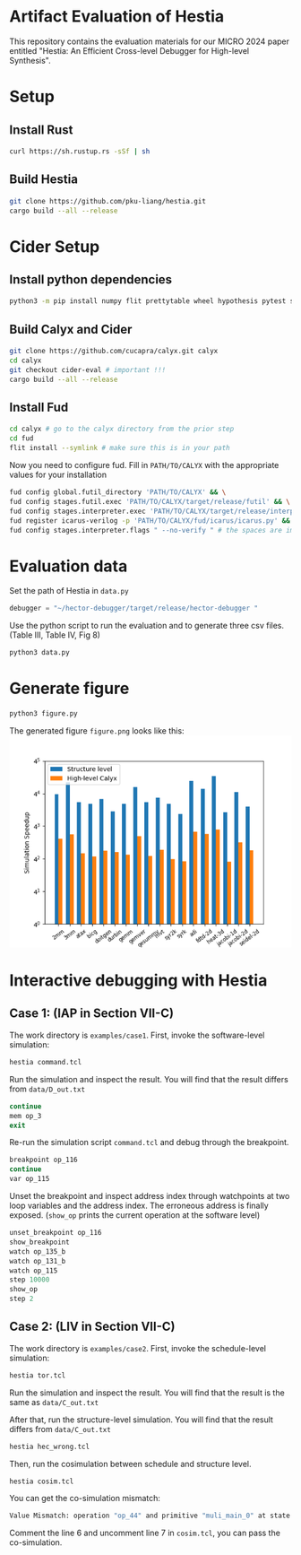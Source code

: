 # Artifact Evaluation of Hestia

This repository contains the evaluation materials for our MICRO 2024 paper entitled "Hestia: An Efficient Cross-level Debugger for High-level Synthesis".

# Setup

## Install Rust

```bash
curl https://sh.rustup.rs -sSf | sh
```

## Build Hestia

```bash
git clone https://github.com/pku-liang/hestia.git
cargo build --all --release
```

# Cider Setup

## Install python dependencies

```bash
python3 -m pip install numpy flit prettytable wheel hypothesis pytest simplejson matplotlib scipy seaborn
```

## Build Calyx and Cider

```bash
git clone https://github.com/cucapra/calyx.git calyx
cd calyx
git checkout cider-eval # important !!!
cargo build --all --release
```

## Install Fud

```bash
cd calyx # go to the calyx directory from the prior step
cd fud
flit install --symlink # make sure this is in your path
```

Now you need to configure fud. Fill in `PATH/TO/CALYX`  with
the appropriate values for your installation

```bash
fud config global.futil_directory 'PATH/TO/CALYX' && \
fud config stages.futil.exec 'PATH/TO/CALYX/target/release/futil' && \
fud config stages.interpreter.exec 'PATH/TO/CALYX/target/release/interp' && \
fud register icarus-verilog -p 'PATH/TO/CALYX/fud/icarus/icarus.py' && \
fud config stages.interpreter.flags " --no-verify " # the spaces are important
```

# Evaluation data

Set the path of Hestia in `data.py`

```python
debugger = "~/hector-debugger/target/release/hector-debugger "
```

Use the python script to run the evaluation and to generate three csv files. (Table III, Table IV, Fig 8)

```bash
python3 data.py
```

# Generate figure

```bash
python3 figure.py
```

The generated figure `figure.png` looks like this:
![](./figure.png)

# Interactive debugging with Hestia

## Case 1: (IAP in Section VII-C)

The work directory is `examples/case1`. First, invoke the software-level simulation:

```bash
hestia command.tcl
```

Run the simulation and inspect the result. You will find that the result differs from `data/D_out.txt`

```tcl
continue
mem op_3
exit
```

Re-run the simulation script `command.tcl` and debug through the breakpoint. 

```tcl
breakpoint op_116
continue
var op_115
```

 Unset the breakpoint and inspect address index through watchpoints at two loop variables and the address index. The erroneous address is finally exposed. (`show_op` prints the current operation at the software level)

```tcl
unset_breakpoint op_116
show_breakpoint
watch op_135_b
watch op_131_b
watch op_115
step 10000
show_op
step 2
```

## Case 2: (LIV in Section VII-C)

The work directory is `examples/case2`. First, invoke the schedule-level simulation:

```bash
hestia tor.tcl
```

Run the simulation and inspect the result. You will find that the result is the same as `data/C_out.txt`

After that, run the structure-level simulation. You will find that the result differs from `data/C_out.txt`

```bash
hestia hec_wrong.tcl
```

Then, run the cosimulation between schedule and structure level.
```bash
hestia cosim.tcl
```

You can get the co-simulation mismatch:
```bash
Value Mismatch: operation "op_44" and primitive "muli_main_0" at state @s14
```

Comment the line 6 and uncomment line 7 in `cosim.tcl`, you can pass the co-simulation.